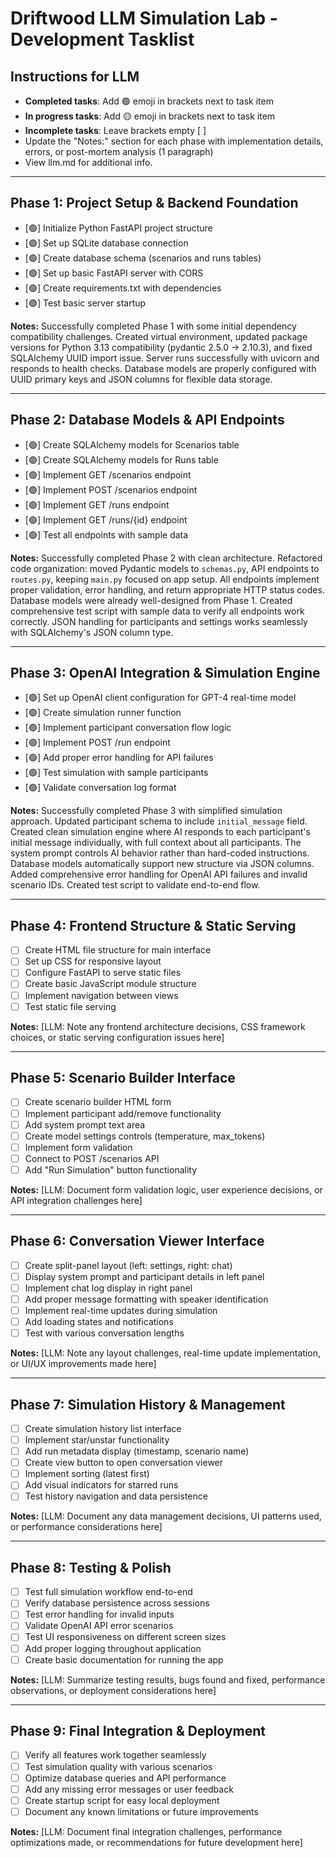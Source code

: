 # Driftwood LLM Simulation Lab - Development Tasklist

## Instructions for LLM
- **Completed tasks**: Add 🟢 emoji in brackets next to task item
- **In progress tasks**: Add 🟡 emoji in brackets next to task item  
- **Incomplete tasks**: Leave brackets empty [ ]
- Update the "Notes:" section for each phase with implementation details, errors, or post-mortem analysis (1 paragraph)
- View llm.md for additional info. 

---

## Phase 1: Project Setup & Backend Foundation
- [🟢] Initialize Python FastAPI project structure
- [🟢] Set up SQLite database connection
- [🟢] Create database schema (scenarios and runs tables)
- [🟢] Set up basic FastAPI server with CORS
- [🟢] Create requirements.txt with dependencies
- [🟢] Test basic server startup

**Notes:** Successfully completed Phase 1 with some initial dependency compatibility challenges. Created virtual environment, updated package versions for Python 3.13 compatibility (pydantic 2.5.0 → 2.10.3), and fixed SQLAlchemy UUID import issue. Server runs successfully with uvicorn and responds to health checks. Database models are properly configured with UUID primary keys and JSON columns for flexible data storage.

---

## Phase 2: Database Models & API Endpoints
- [🟢] Create SQLAlchemy models for Scenarios table
- [🟢] Create SQLAlchemy models for Runs table
- [🟢] Implement GET /scenarios endpoint
- [🟢] Implement POST /scenarios endpoint
- [🟢] Implement GET /runs endpoint
- [🟢] Implement GET /runs/{id} endpoint
- [🟢] Test all endpoints with sample data

**Notes:** Successfully completed Phase 2 with clean architecture. Refactored code organization: moved Pydantic models to `schemas.py`, API endpoints to `routes.py`, keeping `main.py` focused on app setup. All endpoints implement proper validation, error handling, and return appropriate HTTP status codes. Database models were already well-designed from Phase 1. Created comprehensive test script with sample data to verify all endpoints work correctly. JSON handling for participants and settings works seamlessly with SQLAlchemy's JSON column type.

---

## Phase 3: OpenAI Integration & Simulation Engine
- [🟢] Set up OpenAI client configuration for GPT-4 real-time model
- [🟢] Create simulation runner function
- [🟢] Implement participant conversation flow logic
- [🟢] Implement POST /run endpoint
- [🟢] Add proper error handling for API failures
- [🟢] Test simulation with sample participants
- [🟢] Validate conversation log format

**Notes:** Successfully completed Phase 3 with simplified simulation approach. Updated participant schema to include `initial_message` field. Created clean simulation engine where AI responds to each participant's initial message individually, with full context about all participants. The system prompt controls AI behavior rather than hard-coded instructions. Database models automatically support new structure via JSON columns. Added comprehensive error handling for OpenAI API failures and invalid scenario IDs. Created test script to validate end-to-end flow.

---

## Phase 4: Frontend Structure & Static Serving
- [ ] Create HTML file structure for main interface
- [ ] Set up CSS for responsive layout
- [ ] Configure FastAPI to serve static files
- [ ] Create basic JavaScript module structure
- [ ] Implement navigation between views
- [ ] Test static file serving

**Notes:** [LLM: Note any frontend architecture decisions, CSS framework choices, or static serving configuration issues here]

---

## Phase 5: Scenario Builder Interface
- [ ] Create scenario builder HTML form
- [ ] Implement participant add/remove functionality
- [ ] Add system prompt text area
- [ ] Create model settings controls (temperature, max_tokens)
- [ ] Implement form validation
- [ ] Connect to POST /scenarios API
- [ ] Add "Run Simulation" button functionality

**Notes:** [LLM: Document form validation logic, user experience decisions, or API integration challenges here]

---

## Phase 6: Conversation Viewer Interface
- [ ] Create split-panel layout (left: settings, right: chat)
- [ ] Display system prompt and participant details in left panel
- [ ] Implement chat log display in right panel
- [ ] Add proper message formatting with speaker identification
- [ ] Implement real-time updates during simulation
- [ ] Add loading states and notifications
- [ ] Test with various conversation lengths

**Notes:** [LLM: Note any layout challenges, real-time update implementation, or UI/UX improvements made here]

---

## Phase 7: Simulation History & Management
- [ ] Create simulation history list interface
- [ ] Implement star/unstar functionality
- [ ] Add run metadata display (timestamp, scenario name)
- [ ] Create view button to open conversation viewer
- [ ] Implement sorting (latest first)
- [ ] Add visual indicators for starred runs
- [ ] Test history navigation and data persistence

**Notes:** [LLM: Document any data management decisions, UI patterns used, or performance considerations here]

---

## Phase 8: Testing & Polish
- [ ] Test full simulation workflow end-to-end
- [ ] Verify database persistence across sessions
- [ ] Test error handling for invalid inputs
- [ ] Validate OpenAI API error scenarios
- [ ] Test UI responsiveness on different screen sizes
- [ ] Add proper logging throughout application
- [ ] Create basic documentation for running the app

**Notes:** [LLM: Summarize testing results, bugs found and fixed, performance observations, or deployment considerations here]

---

## Phase 9: Final Integration & Deployment
- [ ] Verify all features work together seamlessly
- [ ] Test simulation quality with various scenarios
- [ ] Optimize database queries and API performance
- [ ] Add any missing error messages or user feedback
- [ ] Create startup script for easy local deployment
- [ ] Document any known limitations or future improvements

**Notes:** [LLM: Document final integration challenges, performance optimizations made, or recommendations for future development here]